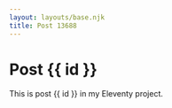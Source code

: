 ```yaml
---
layout: layouts/base.njk
title: Post 13688
---
```


# Post {{ id }}

This is post {{ id }} in my Eleventy project.
